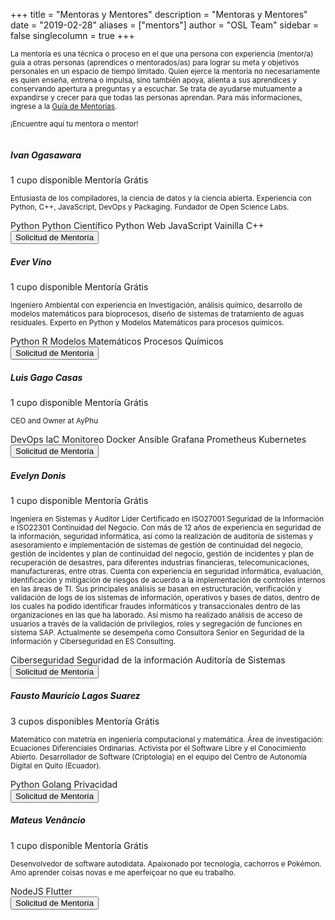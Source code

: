 +++
title = "Mentoras y Mentores"
description = "Mentoras y Mentores"
date = "2019-02-28"
aliases = ["mentors"]
author = "OSL Team"
sidebar = false
singlecolumn = true
+++

<small>
  La mentoría es una técnica o proceso en el que una persona con experiencia
  (mentor/a) guía a otras personas (aprendices o mentorados/as) para lograr
  su meta y objetivos personales en un espacio de tiempo limitado. Quien ejerce
  la mentoría no necesariamente es quien enseña, entrena o impulsa, sino también
  apoya, alienta a sus aprendices y conservando apertura a preguntas y a escuchar.
  Se trata de ayudarse mutuamente a expandirse y crecer para que todas las
  personas aprendan. Para más informaciones, ingrese a la
  <a href="/guidelines/mentoring/guide/">Guía de Mentorías</a>.

  ¡Encuentre aquí tu mentora o mentor!
</small>

<div class="card mb-3" style="">
  <div class="row g-0">
    <div class="col-md-4 p-0">
      <img src="https://avatars.githubusercontent.com/u/5209757?v=4"
        class="img-fluid rounded-start m-0" alt="" />
    </div>
    <div class="col-md-7">
      <div class="card-body">
        <h5 class="card-title">Ivan Ogasawara</h5>
        <span class="badge bg-warning">1 cupo disponible</span>
        <span class="badge bg-warning">Mentoría Grátis</span>
        <p class="card-text">
          <small>
            Entusiasta de los compiladores, la ciencia de datos y la ciencia abierta.
            Experiencia con Python, C++, JavaScript, DevOps y Packaging.
            Fundador de Open Science Labs.
          </small>
        </p>
        <div>
          <span class="badge bg-light text-dark">Python</span>
          <span class="badge bg-light text-dark">Python Científico</span>
          <span class="badge bg-light text-dark">Python Web</span>
          <span class="badge bg-light text-dark">JavaScript Vainilla</span>
          <span class="badge bg-light text-dark">C++</span>
        </div>
        <div class="mt-3">
          <a href="https://github.com/OpenScienceLabs/request-forms/issues/new/choose">
            <button class="btn bg-primary text-light">
              Solicitud de Mentoría
            </button>
          </a>
        </div>
      </div>
    </div>
  </div>
</div>

<div class="card mb-3">
  <div class="row g-0">
    <div class="col-md-4 p-0">
      <img src="https://avatars.githubusercontent.com/u/23527527?v=4"
        class="img-fluid rounded-start m-0" alt="" />
    </div>
    <div class="col-md-7">
      <div class="card-body">
        <h5 class="card-title">Ever Vino</h5>
        <span class="badge bg-warning">1 cupo disponible</span>
        <span class="badge bg-warning">Mentoría Grátis</span>
        <p class="card-text">
          <small>
            Ingeniero Ambiental con experiencia en Investigación, análisis químico,
            desarrollo de modelos matemáticos para bioprocesos, diseño de sistemas
            de tratamiento de aguas residuales. Experto en Python y
            Modelos Matemáticos para procesos químicos.
          </small>
        </p>
        <div>
          <span class="badge bg-light text-dark">Python</span>
          <span class="badge bg-light text-dark">R</span>
          <span class="badge bg-light text-dark">Modelos Matemáticos</span>
          <span class="badge bg-light text-dark">Procesos Químicos</span>
        </div>
        <div class="mt-3">
          <a href="https://github.com/OpenScienceLabs/request-forms/issues/new/choose">
            <button class="btn bg-primary text-light">
              Solicitud de Mentoría
            </button>
          </a>
        </div>
      </div>
    </div>
  </div>
</div>

<div class="card mb-3">
  <div class="row g-0">
    <div class="col-md-4 p-0">
      <img src="https://avatars.githubusercontent.com/u/4383323?v=4"
        class="img-fluid rounded-start m-0" alt="" />
    </div>
    <div class="col-md-7">
      <div class="card-body">
        <h5 class="card-title">Luis Gago Casas</h5>
        <span class="badge bg-warning">1 cupo disponible</span>
        <span class="badge bg-warning">Mentoría Grátis</span>
        <p class="card-text">
          <small>
            CEO and Owner at AyPhu
          </small>
        </p>
        <div>
          <span class="badge bg-light text-dark">DevOps</span>
          <span class="badge bg-light text-dark">IaC</span>
          <span class="badge bg-light text-dark">Monitoreo</span>
          <span class="badge bg-light text-dark">Docker</span>
          <span class="badge bg-light text-dark">Ansible</span>
          <span class="badge bg-light text-dark">Grafana</span>
          <span class="badge bg-light text-dark">Prometheus</span>
          <span class="badge bg-light text-dark">Kubernetes</span>
        </div>
        <div class="mt-3">
          <a href="https://github.com/OpenScienceLabs/request-forms/issues/new/choose">
            <button class="btn bg-primary text-light">
              Solicitud de Mentoría
            </button>
          </a>
        </div>
      </div>
    </div>
  </div>
</div>

<div class="card mb-3">
  <div class="row g-0">
    <div class="col-md-4 p-0">
      <img src="https://avatars.githubusercontent.com/u/98857005?v=4"
        class="img-fluid rounded-start m-0" alt="" />
    </div>
    <div class="col-md-7">
      <div class="card-body">
        <h5 class="card-title">Evelyn Donis</h5>
        <span class="badge bg-warning">1 cupo disponible</span>
        <span class="badge bg-warning">Mentoría Grátis</span>
        <p class="card-text">
          <small>
            Ingeniera en Sistemas y Auditor Líder Certificado en ISO27001 Seguridad de la Información e ISO22301 Continuidad del Negocio. Con más de 12 años de experiencia en seguridad de la información, seguridad informática, así como la realización de auditoría de sistemas y asesoramiento e implementación de sistemas de gestión de continuidad del negocio, gestión de incidentes y plan de continuidad del negocio, gestión de incidentes y plan de recuperación de desastres, para diferentes industrias financieras, telecomunicaciones, manufactureras, entre otras. Cuenta con experiencia en seguridad informática, evaluación, identificación y mitigación de riesgos de acuerdo a la implementación de controles internos en las áreas de TI. Sus principales análisis se basan en estructuración, verificación y validación de logs de los sistemas de información, operativos y bases de datos, dentro de los cuales ha podido identificar fraudes informáticos y transaccionales dentro de las organizaciones en las que ha laborado. Así mismo ha realizado análisis de acceso de usuarios a través de la validación de privilegios, roles y segregación de funciones en sistema SAP. Actualmente se desempeña como Consultora Senior en Seguridad de la Información y Ciberseguridad en ES Consulting.
          </small>
        </p>
        <div>
          <span class="badge bg-light text-dark">Ciberseguridad</span>
          <span class="badge bg-light text-dark">Seguridad de la información</span>
          <span class="badge bg-light text-dark">Auditoría de Sistemas</span>
        </div>
        <div class="mt-3">
          <a href="https://github.com/OpenScienceLabs/request-forms/issues/new/choose">
            <button class="btn bg-primary text-light">
              Solicitud de Mentoría
            </button>
          </a>
        </div>
      </div>
    </div>
  </div>
</div>

<div class="card mb-3">
  <div class="row g-0">
    <div class="col-md-4 p-0">
      <img src="https://avatars.githubusercontent.com/u/23584921?v=4"
        class="img-fluid rounded-start m-0" alt="" />
    </div>
    <div class="col-md-7">
      <div class="card-body">
        <h5 class="card-title">Fausto Mauricio Lagos Suarez</h5>
        <span class="badge bg-warning">3 cupos disponibles</span>
        <span class="badge bg-warning">Mentoría Grátis</span>
        <p class="card-text">
          <small>
            Matemático con matetría en ingeniería computacional y matemática.
            Área de investigación: Ecuaciones Diferenciales Ordinarias.
            Activista por el Software Libre y el Conocimiento Abierto.
            Desarrollador de Software (Criptología) en el equipo del Centro de
            Autonomía Digital en Quito (Ecuador).
          </small>
        </p>
        <div>
          <span class="badge bg-light text-dark">Python</span>
          <span class="badge bg-light text-dark">Golang</span>
          <span class="badge bg-light text-dark">Privacidad</span>
        </div>
        <div class="mt-3">
          <a href="https://github.com/OpenScienceLabs/request-forms/issues/new/choose">
            <button class="btn bg-primary text-light">
              Solicitud de Mentoría
            </button>
          </a>
        </div>
      </div>
    </div>
  </div>
</div>

<div class="card mb-3">
  <div class="row g-0">
    <div class="col-md-4 p-0">
      <img src="https://avatars.githubusercontent.com/u/38964103?v=4"
        class="img-fluid rounded-start m-0" alt="" />
    </div>
    <div class="col-md-7">
      <div class="card-body">
        <h5 class="card-title">Mateus Venâncio</h5>
        <span class="badge bg-warning">1 cupo disponible</span>
        <span class="badge bg-warning">Mentoría Grátis</span>
        <p class="card-text">
          <small>
            Desenvolvedor de software autodidata. Apaixonado por tecnologia,
            cachorros e Pokémon. Amo aprender coisas novas e me aperfeiçoar
            no que eu trabalho.
          </small>
        </p>
        <div>
          <span class="badge bg-light text-dark">NodeJS</span>
          <span class="badge bg-light text-dark">Flutter</span>
        </div>
        <div class="mt-3">
          <a href="https://github.com/OpenScienceLabs/request-forms/issues/new/choose">
            <button class="btn bg-primary text-light">
              Solicitud de Mentoría
            </button>
          </a>
        </div>
      </div>
    </div>
  </div>
</div>
